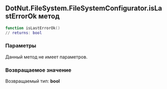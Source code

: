 ## DotNut.FileSystem.FileSystemConfigurator.isLastErrorOk метод


```lua
function isLastErrorOk()
// returns: bool
```


### Параметры

Данный метод не имеет параметров.

### Возвращаемое значение

Возвращаемый тип: **bool**

